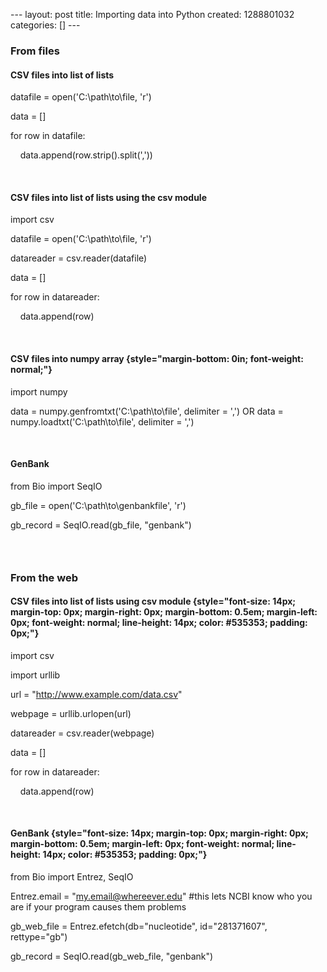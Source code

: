 --- layout: post title: Importing data into Python created: 1288801032
categories: [] ---

### From files

#### CSV files into list of lists

datafile = open('C:\\path\\to\\file, 'r')

data = []

for row in datafile:

    data.append(row.strip().split(','))

 

#### CSV files into list of lists using the csv module

import csv

datafile = open('C:\\path\\to\\file, 'r')

datareader = csv.reader(datafile)

data = []

for row in datareader:

    data.append(row)

 

#### CSV files into numpy array {style="margin-bottom: 0in; font-weight: normal;"}

import numpy

data = numpy.genfromtxt('C:\\path\\to\\file', delimiter = ',') OR data =
numpy.loadtxt('C:\\path\\to\\file', delimiter = ',')

 

#### GenBank

from Bio import SeqIO

gb\_file = open('C:\\path\\to\\genbankfile', 'r')

gb\_record = SeqIO.read(gb\_file, "genbank")

###  

### From the web

#### CSV files into list of lists using csv module {style="font-size: 14px; margin-top: 0px; margin-right: 0px; margin-bottom: 0.5em; margin-left: 0px; font-weight: normal; line-height: 14px; color: #535353; padding: 0px;"}

import csv

import urllib

url = "http://www.example.com/data.csv"

webpage = urllib.urlopen(url)

datareader = csv.reader(webpage)

data = []

for row in datareader:

    data.append(row)

 

#### GenBank {style="font-size: 14px; margin-top: 0px; margin-right: 0px; margin-bottom: 0.5em; margin-left: 0px; font-weight: normal; line-height: 14px; color: #535353; padding: 0px;"}

from Bio import Entrez, SeqIO

Entrez.email = "my.email@whereever.edu" \#this lets NCBI know who you
are if your program causes them problems

gb\_web\_file = Entrez.efetch(db="nucleotide", id="281371607",
rettype="gb")

gb\_record = SeqIO.read(gb\_web\_file, "genbank")
